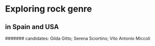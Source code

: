 #                                     Exploring rock genre 
##                                     in Spain and USA
####### candidates: Gilda Gitto; Serena Sciortino; Vito Antonio Miccoli
